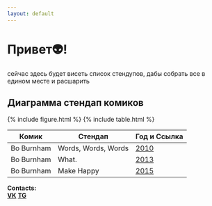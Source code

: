 ```yaml
---
layout: default
---
```





# Привет👽!

сейчас здесь будет висеть список стендупов, дабы собрать все в едином месте и раcшарить

## Диаграмма стендап комиков

{% include figure.html %}
{% include table.html %}


| Комик        | Стендап         | Год и Ссылка |
|------------- | --------------- | -------------|
| Bo Burnham   | Words, Words, Words |    [2010](https://yadi.sk/i/Bax7ktZHIG-LZA) |
|Bo Burnham    | What.        |         [2013](https://www.youtube.com/watch?v=7lbSEG1etfc)   |
| Bo Burnham   | Make Happy       |        [2015](https://vk.com/im?sel=66628440&z=video-53358766_456239114%2F06fcdbe6302c6de0b7) |



**Contacts:**<br>
**[VK](https://vk.com/vadik_alp)** **[TG](https://t.me/vadik_alp)**
